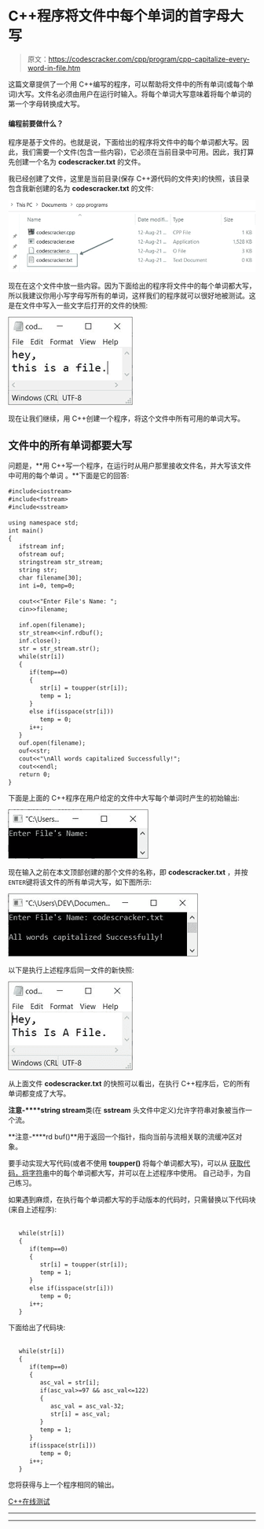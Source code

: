 # C++程序将文件中每个单词的首字母大写

> 原文：<https://codescracker.com/cpp/program/cpp-capitalize-every-word-in-file.htm>

这篇文章提供了一个用 C++编写的程序，可以帮助将文件中的所有单词(或每个单词)大写。文件名必须由用户在运行时输入。将每个单词大写意味着将每个单词的第一个字母转换成大写。

#### 编程前要做什么？

程序是基于文件的。也就是说，下面给出的程序将文件中的每个单词都大写。因此，我们需要一个文件(包含一些内容)，它必须在当前目录中可用。因此，我打算先创建一个名为 **codescracker.txt** 的文件。

我已经创建了文件，这里是当前目录(保存 C++源代码的文件夹)的快照，该目录包含我新创建的名为 **codescracker.txt** 的文件:

![c++ program capitalize each word in file](img/af594151f2151402361fd6ebe98e8fa7.png)

现在在这个文件中放一些内容。因为下面给出的程序将文件中的每个单词都大写，所以我建议你用小写字母写所有的单词，这样我们的程序就可以很好地被测试。这是在文件中写入一些文字后打开的文件的快照:

![c++ capitalize each word of file](img/c118538b41b06155f06e0538e65a3366.png)

现在让我们继续，用 C++创建一个程序，将这个文件中所有可用的单词大写。

## 文件中的所有单词都要大写

问题是，**用 C++写一个程序，在运行时从用户那里接收文件名，并大写该文件中可用的每个单词 。**下面是它的回答:

```
#include<iostream>
#include<fstream>
#include<sstream>

using namespace std;
int main()
{
   ifstream inf;
   ofstream ouf;
   stringstream str_stream;
   string str;
   char filename[30];
   int i=0, temp=0;

   cout<<"Enter File's Name: ";
   cin>>filename;

   inf.open(filename);
   str_stream<<inf.rdbuf();
   inf.close();
   str = str_stream.str();
   while(str[i])
   {
      if(temp==0)
      {
         str[i] = toupper(str[i]);
         temp = 1;
      }
      else if(isspace(str[i]))
         temp = 0;
      i++;
   }
   ouf.open(filename);
   ouf<<str;
   cout<<"\nAll words capitalized Successfully!";
   cout<<endl;
   return 0;
}
```

下面是上面的 C++程序在用户给定的文件中大写每个单词时产生的初始输出:

![capitalize each word in file c++](img/ea2e2ccf3919871e3393989ba386b5bd.png)

现在输入之前在本文顶部创建的那个文件的名称，即 **codescracker.txt** ，并按 `ENTER`键将该文件的所有单词大写，如下图所示:

![c++ capitalize all words in file](img/dc2d91e208c596bcdfc0418222367f7c.png)

以下是执行上述程序后同一文件的新快照:

![capitalize all words of file c++](img/173001ae120c866ec2ec58926e0fc425.png)

从上面文件 **codescracker.txt** 的快照可以看出，在执行 C++程序后，它的所有单词都变成了大写。

**注意-****string stream**类(在 **sstream** 头文件中定义)允许字符串对象被当作一个流。

**注意-****rd buf()**用于返回一个指针，指向当前与流相关联的流缓冲区对象。

要手动实现大写代码(或者不使用 **toupper()** 将每个单词都大写)，可以从 [获取代码，将字符串](/cpp/program/cpp-capitalize-each-word-in-string.htm)中的每个单词都大写，并可以在上述程序中使用。 自己动手，为自己练习。

如果遇到麻烦，在执行每个单词都大写的手动版本的代码时，只需替换以下代码块(来自上述程序):

```

   while(str[i])
   {
      if(temp==0)
      {
         str[i] = toupper(str[i]);
         temp = 1;
      }
      else if(isspace(str[i]))
         temp = 0;
      i++;
   }
```

下面给出了代码块:

```

   while(str[i])
   {
      if(temp==0)
      {
         asc_val = str[i];
         if(asc_val>=97 && asc_val<=122)
         {
            asc_val = asc_val-32;
            str[i] = asc_val;
         }
         temp = 1;
      }
      if(isspace(str[i]))
         temp = 0;
      i++;
   }
```

您将获得与上一个程序相同的输出。

[C++在线测试](/exam/showtest.php?subid=3)

* * *

* * *